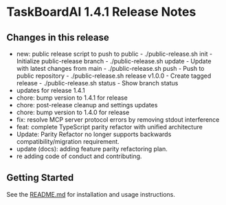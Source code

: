 # TaskBoardAI 1.4.1 Release Notes

## Changes in this release

- new: public release script to push to public  - ./public-release.sh init - Initialize public-release branch   - ./public-release.sh update - Update with latest changes from main   - ./public-release.sh push - Push to public repository   - ./public-release.sh release v1.0.0 - Create tagged release   - ./public-release.sh status - Show branch status
- updates for release 1.4.1
- chore: bump version to 1.4.1 for release
- chore: post-release cleanup and settings updates
- chore: bump version to 1.4.0 for release
- fix: resolve MCP server protocol errors by removing stdout    interference
- feat: complete TypeScript parity refactor with unified architecture
- Update: Parity Refactor no longer supports backwards compatibility/migration requirement.
- update (docs): adding feature parity refactoring plan.
- re adding code of conduct and contributing.

## Getting Started
See the [README.md](../README.md) for installation and usage instructions.

